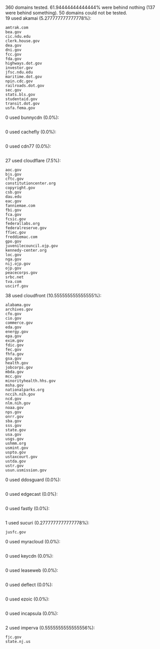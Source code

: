 360 domains tested. 61.94444444444444% were behind nothing (137 were behind something). 50 domains could not be tested.<br>
19 used akamai (5.277777777777778%):
```
amtrak.com
bea.gov
cic.ndu.edu
clerk.house.gov
dea.gov
dni.gov
fcc.gov
fda.gov
highways.dot.gov
investor.gov
jfsc.ndu.edu
maritime.dot.gov
npin.cdc.gov
railroads.dot.gov
sec.gov
stats.bls.gov
studentaid.gov
transit.dot.gov
usfa.fema.gov
```

0 used bunnycdn (0.0%):
```

```

0 used cachefly (0.0%):
```

```

0 used cdn77 (0.0%):
```

```

27 used cloudflare (7.5%):
```
aoc.gov
bjs.gov
cftc.gov
constitutioncenter.org
copyright.gov
csb.gov
dau.edu
eac.gov
fanniemae.com
fbi.gov
fca.gov
fcsic.gov
federallabs.org
federalreserve.gov
ffiec.gov
freddiemac.com
gpo.gov
juvenilecouncil.ojp.gov
kennedy-center.org
loc.gov
nga.gov
nij.ojp.gov
ojp.gov
peacecorps.gov
srbc.net
tva.com
uscirf.gov
```

38 used cloudfront (10.555555555555555%):
```
alabama.gov
archives.gov
cfo.gov
cio.gov
commerce.gov
eda.gov
energy.gov
epa.gov
exim.gov
fdic.gov
fec.gov
fhfa.gov
gsa.gov
health.gov
jobcorps.gov
mbda.gov
mcc.gov
minorityhealth.hhs.gov
msha.gov
nationalparks.org
nccih.nih.gov
ncd.gov
nlm.nih.gov
noaa.gov
nps.gov
onrr.gov
sba.gov
sss.gov
state.gov
usa.gov
usgs.gov
ushmm.org
usmint.gov
uspto.gov
ustaxcourt.gov
ustda.gov
ustr.gov
usun.usmission.gov
```

0 used ddosguard (0.0%):
```

```

0 used edgecast (0.0%):
```

```

0 used fastly (0.0%):
```

```

1 used sucuri (0.2777777777777778%):
```
jusfc.gov
```

0 used myracloud (0.0%):
```

```

0 used keycdn (0.0%):
```

```

0 used leaseweb (0.0%):
```

```

0 used deflect (0.0%):
```

```

0 used ezoic (0.0%):
```

```

0 used incapsula (0.0%):
```

```

2 used imperva (0.5555555555555556%):
```
fjc.gov
state.nj.us
```
